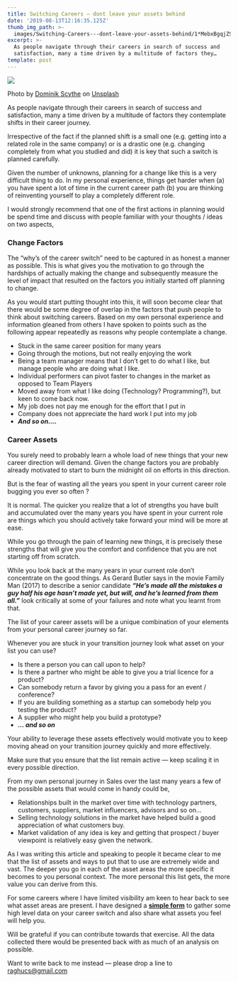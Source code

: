 ```yaml
---
title: Switching Careers — dont leave your assets behind
date: '2019-08-13T12:16:35.125Z'
thumb_img_path: >-
  images/Switching-Careers---dont-leave-your-assets-behind/1*MebxBgqjZSLcsBpI1fpmCw.jpeg
excerpt: >-
  As people navigate through their careers in search of success and
  satisfaction, many a time driven by a multitude of factors they…
template: post
---
```

![](/images/Switching-Careers---dont-leave-your-assets-behind/1*MebxBgqjZSLcsBpI1fpmCw.jpeg)

<figcaption>Photo by <a href="https://unsplash.com/@drscythe?utm_source=medium&amp;utm_medium=referral" data-href="https://unsplash.com/@drscythe?utm_source=medium&amp;utm_medium=referral" class="markup--anchor markup--figure-anchor" rel="noopener" target="_blank">Dominik Scythe</a> on&nbsp;<a href="https://unsplash.com/?utm_source=medium&amp;utm_medium=referral" data-href="https://unsplash.com/?utm_source=medium&amp;utm_medium=referral" class="markup--anchor markup--figure-anchor" rel="noopener" target="_blank">Unsplash</a></figcaption>

As people navigate through their careers in search of success and satisfaction, many a time driven by a multitude of factors they contemplate shifts in their career journey.

Irrespective of the fact if the planned shift is a small one (e.g. getting into a related role in the same company) or is a drastic one (e.g. changing completely from what you studied and did) it is key that such a switch is planned carefully.

Given the number of unknowns, planning for a change like this is a very difficult thing to do. In my personal experience, things get harder when (a) you have spent a lot of time in the current career path (b) you are thinking of reinventing yourself to play a completely different role.

I would strongly recommend that one of the first actions in planning would be spend time and discuss with people familiar with your thoughts / ideas on two aspects,

### **Change Factors**

The “why’s of the career switch” need to be captured in as honest a manner as possible. This is what gives you the motivation to go through the hardships of actually making the change and subsequently measure the level of impact that resulted on the factors you initially started off planning to change.

As you would start putting thought into this, it will soon become clear that there would be some degree of overlap in the factors that push people to think about switching careers. Based on my own personal experience and information gleaned from others I have spoken to points such as the following appear repeatedly as reasons why people contemplate a change.

*   Stuck in the same career position for many years
*   Going through the motions, but not really enjoying the work
*   Being a team manager means that I don’t get to do what I like, but manage people who are doing what I like.
*   Individual performers can pivot faster to changes in the market as opposed to Team Players
*   Moved away from what I like doing (Technology? Programming?), but keen to come back now.
*   My job does not pay me enough for the effort that I put in
*   Company does not appreciate the hard work I put into my job
*   ***And so on….***

### **Career Assets**

You surely need to probably learn a whole load of new things that your new career direction will demand. Given the change factors you are probably already motivated to start to burn the midnight oil on efforts in this direction.

But is the fear of wasting all the years you spent in your current career role bugging you ever so often ?

It is normal. The quicker you realize that a lot of strengths you have built and accumulated over the many years you have spent in your current role are things which you should actively take forward your mind will be more at ease.

While you go through the pain of learning new things, it is precisely these strengths that will give you the comfort and confidence that you are not starting off from scratch.

While you look back at the many years in your current role don’t concentrate on the good things. As Gerard Butler says in the movie Family Man (2017) to describe a senior candidate ***“He’s made all the mistakes a guy half his age hasn’t made yet, but will, and he’s learned from them all.”*** look critically at some of your failures and note what you learnt from that.

The list of your career assets will be a unique combination of your elements from your personal career journey so far.

Whenever you are stuck in your transition journey look what asset on your list you can use?

*   Is there a person you can call upon to help?
*   Is there a partner who might be able to give you a trial licence for a product?
*   Can somebody return a favor by giving you a pass for an event / conference?
*   If you are building something as a startup can somebody help you testing the product?
*   A supplier who might help you build a prototype?
*   ***… and so on***

Your ability to leverage these assets effectively would motivate you to keep moving ahead on your transition journey quickly and more effectively.

Make sure that you ensure that the list remain active — keep scaling it in every possible direction.

From my own personal journey in Sales over the last many years a few of the possible assets that would come in handy could be,

*   Relationships built in the market over time with technology partners, customers, suppliers, market influencers, advisors and so on…
*   Selling technology solutions in the market have helped build a good appreciation of what customers buy.
*   Market validation of any idea is key and getting that prospect / buyer viewpoint is relatively easy given the network.

As I was writing this article and speaking to people it became clear to me that the list of assets and ways to put that to use are extremely wide and vast. The deeper you go in each of the asset areas the more specific it becomes to you personal context. The more personal this list gets, the more value you can derive from this.

For some careers where I have limited visibility am keen to hear back to see what asset areas are present. I have designed a [**simple form**](https://docs.google.com/forms/d/e/1FAIpQLSc16TxYaNW2idG7MCnz7g-iDR85-a-A3nbWLhWy-mFdzBtZsg/viewform) to gather some high level data on your career switch and also share what assets you feel will help you.

Will be grateful if you can contribute towards that exercise. All the data collected there would be presented back with as much of an analysis on possible.

Want to write back to me instead — please drop a line to raghucs@gmail.com
